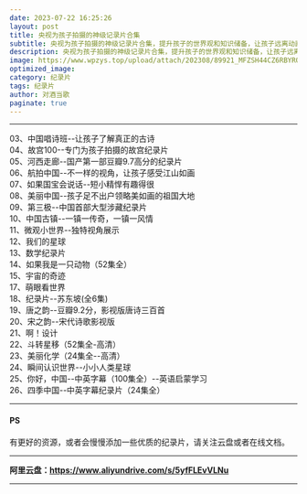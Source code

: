 ```yaml
---
date: 2023-07-22 16:25:26
layout: post
title: 央视为孩子拍摄的神级记录片合集
subtitle: 央视为孩子拍摄的神级记录片合集，提升孩子的世界观和知识储备，让孩子远离动画片
description: 央视为孩子拍摄的神级记录片合集，提升孩子的世界观和知识储备，让孩子远离动抖音.游戏小视频...
image: https://www.wpzys.top/upload/attach/202308/89921_MFZSH44CZ6RBYRQ._webp
optimized_image: 
category: 纪录片
tags: 纪录片
author: 对酒当歌
paginate: true
---
```


---

03、中国唱诗班--让孩子了解真正的古诗  
04、故宫100--专门为孩子拍摄的故宫纪录片  
05、河西走廊--国产第一部豆瓣9.7高分的纪录片  
06、航拍中国--不一样的视角，让孩子感受江山如画  
07、如果国宝会说话--短小精悍有趣得很  
08、美丽中国--孩子足不出户领略美如画的祖国大地  
09、第三极--中国首部大型涉藏纪录片  
10、中国古镇--一镇一传奇，一镇一风情  
11、微观小世界--独特视角展示  
12、我们的星球  
13、数学纪录片  
14、如果我是一只动物（52集全）  
15、宇宙的奇迹  
17、萌眼看世界  
18、纪录片--苏东坡(全6集)  
19、唐之韵--豆瓣9.2分，影视版唐诗三百首  
20、宋之韵--宋代诗歌影视版  
21、啊！设计  
22、斗转星移（52集全-高清）  
23、美丽化学（24集全--高清）  
24、瞬间认识世界--小小人类星球  
25、你好，中国--中英字幕（100集全）--英语启蒙学习  
26、四季中国--中英字幕纪录片（24集全）  

---

#### PS

有更好的资源，或者会慢慢添加一些优质的纪录片，请关注云盘或者在线文档。

---

**阿里云盘：<https://www.aliyundrive.com/s/5yfFLEvVLNu>**

---
